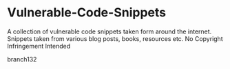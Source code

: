 # Vulnerable-Code-Snippets

A collection of vulnerable code snippets taken form around the internet. Snippets taken from various blog posts, books, resources etc. No Copyright Infringement Intended

branch132


